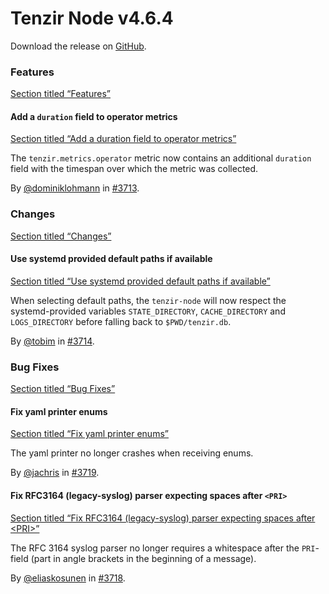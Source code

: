 # Tenzir Node v4.6.4

Download the release on [GitHub](https://github.com/tenzir/tenzir/releases/tag/v4.6.4).

### Features

[Section titled “Features”](#features)

#### Add a `duration` field to operator metrics

[Section titled “Add a duration field to operator metrics”](#add-a-duration-field-to-operator-metrics)

The `tenzir.metrics.operator` metric now contains an additional `duration` field with the timespan over which the metric was collected.

By [@dominiklohmann](https://github.com/dominiklohmann) in [#3713](https://github.com/tenzir/tenzir/pull/3713).

### Changes

[Section titled “Changes”](#changes)

#### Use systemd provided default paths if available

[Section titled “Use systemd provided default paths if available”](#use-systemd-provided-default-paths-if-available)

When selecting default paths, the `tenzir-node` will now respect the systemd-provided variables `STATE_DIRECTORY`, `CACHE_DIRECTORY` and `LOGS_DIRECTORY` before falling back to `$PWD/tenzir.db`.

By [@tobim](https://github.com/tobim) in [#3714](https://github.com/tenzir/tenzir/pull/3714).

### Bug Fixes

[Section titled “Bug Fixes”](#bug-fixes)

#### Fix yaml printer enums

[Section titled “Fix yaml printer enums”](#fix-yaml-printer-enums)

The yaml printer no longer crashes when receiving enums.

By [@jachris](https://github.com/jachris) in [#3719](https://github.com/tenzir/tenzir/pull/3719).

#### Fix RFC3164 (legacy-syslog) parser expecting spaces after `<PRI>`

[Section titled “Fix RFC3164 (legacy-syslog) parser expecting spaces after \<PRI>”](#fix-rfc3164-legacy-syslog-parser-expecting-spaces-after-pri)

The RFC 3164 syslog parser no longer requires a whitespace after the `PRI`-field (part in angle brackets in the beginning of a message).

By [@eliaskosunen](https://github.com/eliaskosunen) in [#3718](https://github.com/tenzir/tenzir/pull/3718).